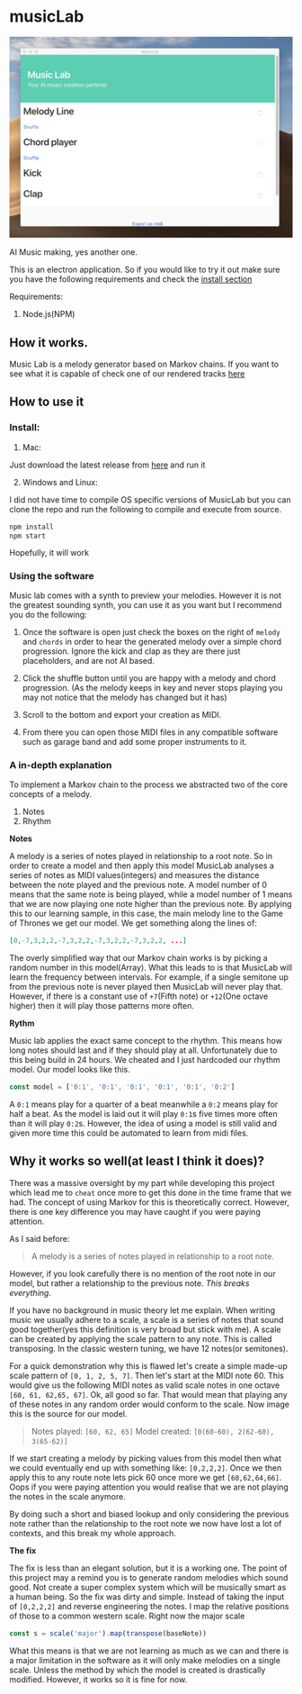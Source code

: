# musicLab

![MusicLab](images/UIScreenshot.png)

AI Music making, yes another one.

This is an electron application. So if you would like to try it out make sure you have the following requirements and check the [install section](#Install)

Requirements:
1. Node.js(NPM)

## How it works.

Music Lab is a melody generator based on Markov chains. If you want to see what it is capable of check one of our rendered tracks [here](https://github.com/pedsm/musicLab/tree/master/polished_mp3s)

## How to use it

### Install:

1. Mac:

Just download the latest release from [here](https://github.com/pedsm/musicLab/releases) and run it

2. Windows and Linux:

I did not have time to compile OS specific versions of MusicLab but you can clone the repo and run the following to compile and execute from source.
```
npm install
npm start
```
Hopefully, it will work

### Using the software

Music lab comes with a synth to preview your melodies. However it is not the greatest sounding synth, you can use it as you want but I recommend you do the following:

1. Once the software is open just check the boxes on the right of `melody` and `chords` in order to hear the generated melody over a simple chord progression. Ignore the kick and clap as they are there just placeholders, and are not AI based.

2. Click the shuffle button until you are happy with a melody and chord progression. (As the melody keeps in key and never stops playing you may not notice that the melody has changed but it has)

3. Scroll to the bottom and export your creation as MIDI.

4. From there you can open those MIDI files in any compatible software such as garage band and add some proper instruments to it.

### A in-depth explanation

To implement a Markov chain to the process we abstracted two of the core concepts of a melody.

1. Notes
2. Rhythm 

**Notes**

A melody is a series of notes played in relationship to a root note. So in order to create a model and then apply this model MusicLab analyses a series of notes as MIDI values(integers) and measures the distance between the note played and the previous note. A model number of 0 means that the same note is being played, while a model number of 1 means that we are now playing one note higher than the previous note. By applying this to our learning sample, in this case, the main melody line to the Game of Thrones we get our model. We get something along the lines of:

```json
[0,-7,3,2,2,-7,3,2,2,-7,3,2,2,-7,3,2,2, ...]
```

The overly simplified way that our Markov chain works is by picking a random number in this model(Array). What this leads to is that MusicLab will learn the frequency between intervals. For example, if a single semitone up from the previous note is never played then MusicLab will never play that. However, if there is a constant use of `+7`(Fifth note) or `+12`(One octave higher) then it will play those patterns more often.

**Rythm**

Music lab applies the exact same concept to the rhythm. This means how long notes should last and if they should play at all. Unfortunately due to this being build in 24 hours. We cheated and I just hardcoded our rhythm model. Our model looks like this.

```javascript
const model = ['0:1', '0:1', '0:1', '0:1', '0:1', '0:2']
```

A `0:1` means play for a quarter of a beat meanwhile a `0:2` means play for half a beat. As the model is laid out it will play `0:1`s five times more often than it will play `0:2`s. However, the idea of using a model is still valid and given more time this could be automated to learn from midi files.

## Why it works so well(at least I think it does)?

There was a massive oversight by my part while developing this project which lead me to `cheat` once more to get this done in the time frame that we had. The concept of using Markov for this is theoretically correct. However, there is one key difference you may have caught if you were paying attention.

As I said before:

> A melody is a series of notes played in relationship to a root note.

However, if you look carefully there is no mention of the root note in our model, but rather a relationship to the previous note. *This breaks everything*.

If you have no background in music theory let me explain. When writing music we usually adhere to a scale, a scale is a series of notes that sound good together(yes this definition is very broad but stick with me). A scale can be created by applying the scale pattern to any note. This is called transposing. In the classic western tuning, we have 12 notes(or semitones).

For a quick demonstration why this is flawed let's create a simple made-up scale pattern of `[0, 1, 2, 5, 7]`. Then let's start at the MIDI note 60. This would give us the following MIDI notes as valid scale notes in one octave `[60, 61, 62,65, 67]`. Ok, all good so far. That would mean that playing any of these notes in any random order would conform to the scale. Now image this is the source for our model.

> Notes played: `[60, 62, 65]`
> Model created: `[0(60-60), 2(62-60), 3(65-62)]`

If we start creating a melody by picking values from this model then what we could eventually end up with something like: `[0,2,2,2]`. Once we then apply this to any route note lets pick 60 once more we get `[60,62,64,66]`. Oops if you were paying attention you would realise that we are not playing the notes in the scale anymore.

By doing such a short and biased lookup and only considering the previous note rather than the relationship to the root note we now have lost a lot of contexts, and this break my whole approach.

**The fix**

The fix is less than an elegant solution, but it is a working one. The point of this project may a remind you is to generate random melodies which sound good. Not create a super complex system which will be musically smart as a human being. So the fix was dirty and simple. Instead of taking the input of `[0,2,2,2]` and reverse engineering the notes. I map the relative positions of those to a common western scale. Right now the major scale

```javascript
const s = scale('major').map(transpose(baseNote))
```

What this means is that we are not learning as much as we can and there is a major limitation in the software as it will only make melodies on a single scale. Unless the method by which the model is created is drastically modified. However, it works so it is fine for now.